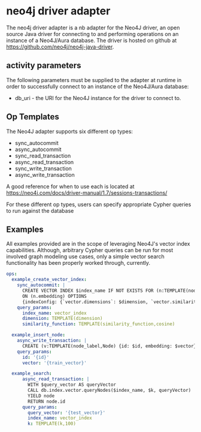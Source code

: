 # neo4j driver adapter

The neo4j driver adapter is a nb adapter for the Neo4J driver, an open source Java driver for connecting to and
performing operations on an instance of a Neo4J/Aura database. The driver is hosted on github at
https://github.com/neo4j/neo4j-java-driver.

## activity parameters

The following parameters must be supplied to the adapter at runtime in order to successfully connect to an
instance of the Neo4J/Aura database:

* db_uri - the URI for the Neo4J instance for the driver to connect to.

## Op Templates

The Neo4J adapter supports six different op types:
- sync_autocommit
- async_autocommit
- sync_read_transaction
- async_read_transaction
- sync_write_transaction
- async_write_transaction

A good reference for when to use each is located at https://neo4j.com/docs/driver-manual/1.7/sessions-transactions/

For these different op types, users can specify appropriate Cypher queries to run against the database


## Examples
All examples provided are in the scope of leveraging Neo4J's vector index capabilities. Although,
arbitrary Cypher queries can be run for most involved graph modeling use cases, only a simple
vector search functionality has been properly worked through, currently.


```yaml
ops:
  example_create_vector_index:
    sync_autocommit: |
      CREATE VECTOR INDEX $index_name IF NOT EXISTS FOR (n:TEMPLATE(node_label,Node))
      ON (n.embedding) OPTIONS
      {indexConfig: {`vector.dimensions`: $dimension, `vector.similarity_function`: $similarity_function}}
    query_params:
      index_name: vector_index
      dimension: TEMPLATE(dimension)
      similarity_function: TEMPLATE(similarity_function,cosine)

  example_insert_node:
    async_write_transaction: |
      CREATE (v:TEMPLATE(node_label,Node) {id: $id, embedding: $vector})
    query_params:
      id: '{id}'
      vector: '{train_vector}'

  example_search:
      async_read_transaction: |
        WITH $query_vector AS queryVector
        CALL db.index.vector.queryNodes($index_name, $k, queryVector)
        YIELD node
        RETURN node.id
      query_params:
        query_vector: '{test_vector}'
        index_name: vector_index
        k: TEMPLATE(k,100)
```
